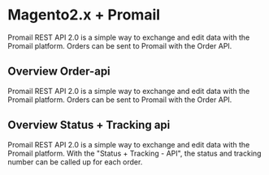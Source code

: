 # Magento2.x +  Promail 

Promail REST API 2.0 is a simple way to exchange and edit data with the Promail platform. Orders can be sent to Promail with the Order API.

## Overview Order-api

Promail REST API 2.0 is a simple way to exchange and edit data with the Promail platform. Orders can be sent to Promail with the Order API.

## Overview Status + Tracking api


Promail REST API 2.0 is a simple way to exchange and edit data with the Promail platform. With the "Status + Tracking - API", the status and tracking number can be called up for each order.
